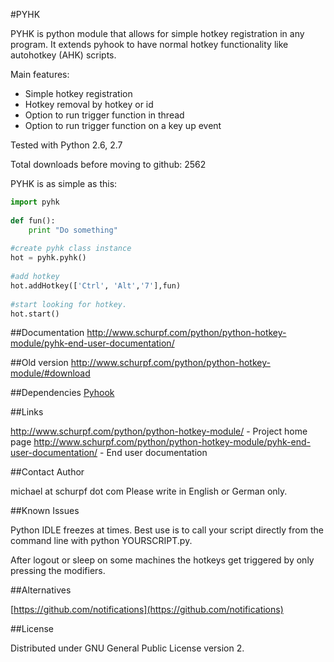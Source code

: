 #PYHK

PYHK is python module that allows for simple hotkey registration in any program.
It extends pyhook to have normal hotkey functionality like autohotkey (AHK) scripts.

Main features:
* Simple hotkey registration
* Hotkey removal by hotkey or id
* Option to run trigger function in thread
* Option to run trigger function on a key up event

Tested with Python 2.6, 2.7

Total downloads before moving to github: 2562

PYHK is as simple as this:

```python
import pyhk
 
def fun():
    print "Do something"
 
#create pyhk class instance
hot = pyhk.pyhk()
 
#add hotkey
hot.addHotkey(['Ctrl', 'Alt','7'],fun)
 
#start looking for hotkey.
hot.start()
```

##Documentation
http://www.schurpf.com/python/python-hotkey-module/pyhk-end-user-documentation/

##Old version
http://www.schurpf.com/python/python-hotkey-module/#download

##Dependencies
[Pyhook](http://sourceforge.net/apps/mediawiki/pyhook/index.php?title=Main_Page)

##Links

http://www.schurpf.com/python/python-hotkey-module/                        		- Project home page
http://www.schurpf.com/python/python-hotkey-module/pyhk-end-user-documentation/     - End user documentation

##Contact Author

michael at schurpf dot com
Please write in English or German only.

##Known Issues

Python IDLE freezes at times. Best use is to call your script directly from the command line with python YOURSCRIPT.py.

After logout or sleep on some machines the hotkeys get triggered by only pressing the modifiers.

##Alternatives

[https://github.com/notifications](https://github.com/notifications)

##License

Distributed under GNU General Public License version 2.
